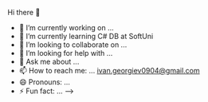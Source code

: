  Hi there 👋

- 🔭 I’m currently working on ...
- 🌱 I’m currently learning C# DB at SoftUni
- 👯 I’m looking to collaborate on ...
- 🤔 I’m looking for help with ...
- 💬 Ask me about ...
- 📫 How to reach me: ... ivan.georgiev0904@gmail.com
- 😄 Pronouns: ...
- ⚡ Fun fact: ...
-->
